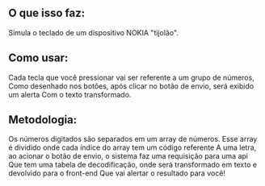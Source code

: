 <h2><b>O que isso faz:</b></h2>

Simula o teclado de um dispositivo NOKIA "tijolão".

<h2><b>Como usar:</b></h2>
Cada tecla que você pressionar vai ser referente a um grupo de números,
Como desenhado nos botões, após clicar no botão de envio, será exibido um alerta
Com o texto transformado.

<h2><b>Metodologia:</b></h2>
Os números digitados são separados em um array de números.
Esse array é dividido onde cada índice do array tem um código referente
A uma letra, ao acionar o botão de envio, o sistema faz uma requisição para uma api
Que tem uma tabela de decodificação, onde será transformado em texto e devolvido para o front-end
Que vai alertar o resultado para você!
